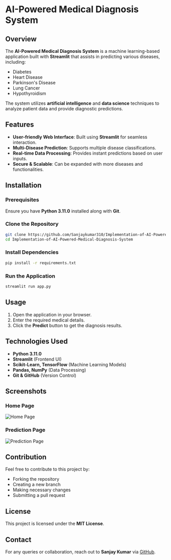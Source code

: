 # AI-Powered Medical Diagnosis System

## Overview
The **AI-Powered Medical Diagnosis System** is a machine learning-based application built with **Streamlit** that assists in predicting various diseases, including:
- Diabetes
- Heart Disease
- Parkinson's Disease
- Lung Cancer
- Hypothyroidism

The system utilizes **artificial intelligence** and **data science** techniques to analyze patient data and provide diagnostic predictions.

## Features
- **User-friendly Web Interface**: Built using **Streamlit** for seamless interaction.
- **Multi-Disease Prediction**: Supports multiple disease classifications.
- **Real-time Data Processing**: Provides instant predictions based on user inputs.
- **Secure & Scalable**: Can be expanded with more diseases and functionalities.

## Installation
### Prerequisites
Ensure you have **Python 3.11.0** installed along with **Git**.

### Clone the Repository
```sh
git clone https://github.com/Sanjaykumar310/Implementation-of-AI-Powered-Medical-Diagnosis-System.git
cd Implementation-of-AI-Powered-Medical-Diagnosis-System
```

### Install Dependencies
```sh
pip install -r requirements.txt
```

### Run the Application
```sh
streamlit run app.py
```

## Usage
1. Open the application in your browser.
2. Enter the required medical details.
3. Click the **Predict** button to get the diagnosis results.

## Technologies Used
- **Python 3.11.0**
- **Streamlit** (Frontend UI)
- **Scikit-Learn, TensorFlow** (Machine Learning Models)
- **Pandas, NumPy** (Data Processing)
- **Git & GitHub** (Version Control)

## Screenshots
### Home Page
![Home Page](images/homepage.png)

### Prediction Page
![Prediction Page](images/prediction.png)

## Contribution
Feel free to contribute to this project by:
- Forking the repository
- Creating a new branch
- Making necessary changes
- Submitting a pull request

## License
This project is licensed under the **MIT License**.

## Contact
For any queries or collaboration, reach out to **Sanjay Kumar** via [GitHub](https://github.com/Sanjaykumar310).

